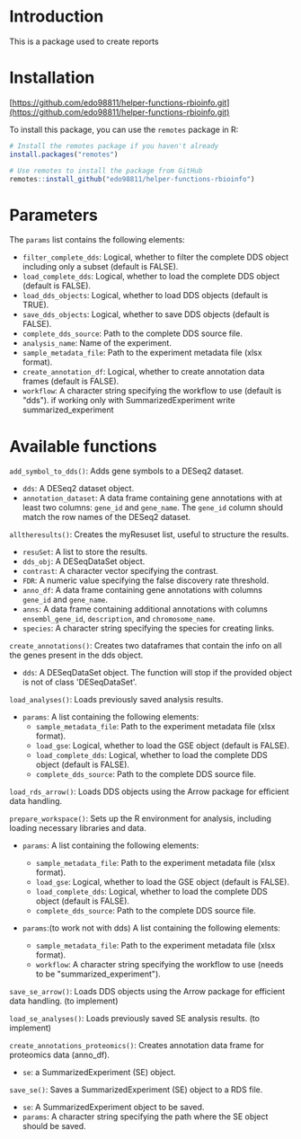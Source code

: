 # Introduction

This is a package used to create reports

# Installation 

[https://github.com/edo98811/helper-functions-rbioinfo.git](https://github.com/edo98811/helper-functions-rbioinfo.git)

To install this package, you can use the `remotes` package in R:

```r
# Install the remotes package if you haven't already
install.packages("remotes")

# Use remotes to install the package from GitHub
remotes::install_github("edo98811/helper-functions-rbioinfo")
```

# Parameters

The `params` list contains the following elements:

* `filter_complete_dds`: Logical, whether to filter the complete DDS object including only a subset (default is FALSE).
* `load_complete_dds`: Logical, whether to load the complete DDS object (default is FALSE).
* `load_dds_objects`: Logical, whether to load DDS objects (default is TRUE).
* `save_dds_objects`: Logical, whether to save DDS objects (default is FALSE).
* `complete_dds_source`: Path to the complete DDS source file.
* `analysis_name`: Name of the experiment.
* `sample_metadata_file`: Path to the experiment metadata file (xlsx format).
* `create_annotation_df`: Logical, whether to create annotation data frames (default is FALSE).
* `workflow`: A character string specifying the workflow to use (default is "dds"). if working only with SummarizedExperiment write summarized_experiment

# Available functions 


`add_symbol_to_dds()`: Adds gene symbols to a DESeq2 dataset.

* `dds`: A DESeq2 dataset object.
* `annotation_dataset`: A data frame containing gene annotations with at least two columns: `gene_id` and `gene_name`. The `gene_id` column should match the row names of the DESeq2 dataset.

`alltheresults()`: Creates the myResuset list, useful to structure the results.

* `resuSet`: A list to store the results.
* `dds_obj`: A DESeqDataSet object.
* `contrast`: A character vector specifying the contrast.
* `FDR`: A numeric value specifying the false discovery rate threshold.
* `anno_df`: A data frame containing gene annotations with columns `gene_id` and `gene_name`.
* `anns`: A data frame containing additional annotations with columns `ensembl_gene_id`, `description`, and `chromosome_name`.
* `species`: A character string specifying the species for creating links.

`create_annotations()`: Creates two dataframes that contain the info on all the genes present in the dds object.

* `dds`: A DESeqDataSet object. The function will stop if the provided object is not of class 'DESeqDataSet'.

`load_analyses()`: Loads previously saved analysis results.

* `params`: A list containing the following elements:
    - `sample_metadata_file`: Path to the experiment metadata file (xlsx format).
    - `load_gse`: Logical, whether to load the GSE object (default is FALSE).
    - `load_complete_dds`: Logical, whether to load the complete DDS object (default is FALSE).
    - `complete_dds_source`: Path to the complete DDS source file.

`load_rds_arrow()`: Loads DDS objects using the Arrow package for efficient data handling.

`prepare_workspace()`: Sets up the R environment for analysis, including loading necessary libraries and data.

* `params`: A list containing the following elements:
    - `sample_metadata_file`: Path to the experiment metadata file (xlsx format).
    - `load_gse`: Logical, whether to load the GSE object (default is FALSE).
    - `load_complete_dds`: Logical, whether to load the complete DDS object (default is FALSE).
    - `complete_dds_source`: Path to the complete DDS source file.

* `params`:(to work not with dds) A list containing the following elements:
    - `sample_metadata_file`: Path to the experiment metadata file (xlsx format).
    - `workflow`: A character string specifying the workflow to use (needs to be "summarized_experiment").

`save_se_arrow()`: Loads DDS objects using the Arrow package for efficient data handling. (to implement)

`load_se_analyses()`: Loads previously saved SE analysis results. (to implement)

`create_annotations_proteomics()`: Creates annotation data frame for proteomics data (anno_df).

* `se`: a SummarizedExperiment (SE) object.

`save_se()`: Saves a SummarizedExperiment (SE) object to a RDS file.

* `se`: A SummarizedExperiment object to be saved.
* `params`: A character string specifying the path where the SE object should be saved.
